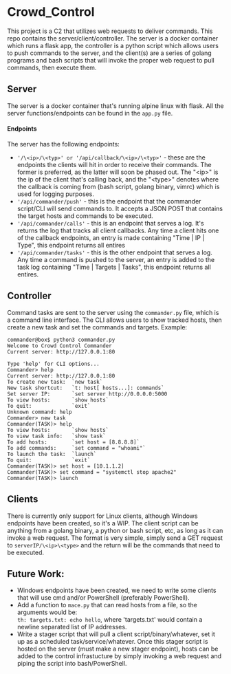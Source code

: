 # Crowd_Control
This project is a C2 that utilizes web requests to deliver commands.  This repo contains the server/client/controller.  The server is a docker container which runs a flask app, the controller is a python script which allows users to push commands to the server, and the client(s) are a series of golang programs and bash scripts that will invoke the proper web request to pull commands, then execute them.  

## Server
The server is a docker container that's running alpine linux with flask.  All the server functions/endpoints can be found in the `app.py` file.  

#### Endpoints
The server has the following endpoints:
 - `'/\<ip>/\<typ>' or '/api/callback/\<ip>/\<typ>'` - these are the endpoints the clients will hit in order to receive their commands.  The former is preferred, as the latter will soon be phased out.  The "\<ip>" is the ip of the client that's calling back, and the "\<type>" denotes where the callback is coming from (bash script, golang binary, vimrc) which is used for logging purposes.
  - `'/api/commander/push'` - this is the endpoint that the commander script/CLI will send commands to.  It accepts a JSON POST that contains the target hosts and commands to be executed.
  - `'/api/commander/calls'` - this is an endpoint that serves a log.  It's returns the log that tracks all client callbacks.  Any time a client hits one of the callback endpoints, an entry is made containing "Time | IP | Type", this endpoint returns all entires
  - `'/api/commander/tasks'` - this is the other endpoint that serves a log.  Any time a command is pushed to the server, an entry is added to the task log containing "Time | Targets | Tasks", this endpoint returns all entires.  

## Controller
Command tasks are sent to the server using the `commander.py` file, which is a command line interface.  The CLI allows users to show tracked hosts, then create a new task and set the commands and targets. Example:
```
commander@box$ python3 commander.py
Welcome to Crowd Control Commander
Current server: http://127.0.0.1:80

Type 'help' for CLI options...
Commander> help
Current server: http://127.0.0.1:80
To create new task:  `new task`
New task shortcut:   `t: host[ hosts...]: commands`
Set server IP:       `set server http://0.0.0.0:5000
To view hosts:       `show hosts`
To quit:             `exit`
Unknown command: help
Commander> new task
Commander(TASK)> help
To view hosts:       `show hosts`
To view task info:   `show task`
To add hosts:        `set host = [8.8.8.8]`
To add commands:     `set command = "whoami"`
To launch the task:  `launch`
To quit:             `exit`
Commander(TASK)> set host = [10.1.1.2]
Commander(TASK)> set command = "systemctl stop apache2"
Commander(TASK)> launch
```


## Clients
There is currently only support for Linux clients, although Windows endpoints have been created, so it's a WIP.  The client script can be anything from a golang binary, a python or bash script, etc, as long as it can invoke a web request.  The format is very simple, simply send a GET request to `serverIP/\<ip>\<type>` and the return will be the commands that need to be executed.  

## Future Work:
 - Windows endpoints have been created, we need to write some clients that will use cmd and/or PowerShell (preferably PowerShell).
 - Add a function to `mace.py` that can read hosts from a file, so the arguments would be:  
 `th: targets.txt: echo hello`, where 'targets.txt' would contain a newline separated list of IP addresses.
 - Write a stager script that will pull a client script/binary/whatever, set it up as a scheduled task/service/whatever.  Once this stager script is hosted on the server (must make a new stager endpoint), hosts can be added to the control infrastucture by simply invoking a web request and piping the script into bash/PowerShell.